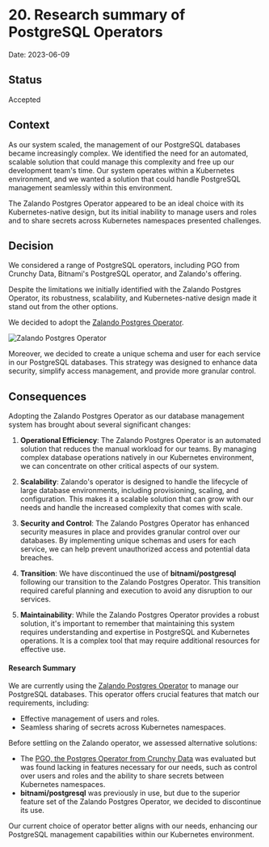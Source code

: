 # 20. Research summary of PostgreSQL Operators

Date: 2023-06-09

## Status

Accepted

## Context

As our system scaled, the management of our PostgreSQL databases became increasingly complex. We identified the need 
for an automated, scalable solution that could manage this complexity and free up our development team's time. 
Our system operates within a Kubernetes environment, and we wanted a solution that could handle PostgreSQL management 
seamlessly within this environment. 

The Zalando Postgres Operator appeared to be an ideal choice with its Kubernetes-native design, 
but its initial inability to manage users and roles and to share secrets across Kubernetes namespaces 
presented challenges.

## Decision

We considered a range of PostgreSQL operators, including PGO from Crunchy Data, Bitnami's PostgreSQL operator, 
and Zalando's offering.

Despite the limitations we initially identified with the Zalando Postgres Operator, its robustness, scalability, 
and Kubernetes-native design made it stand out from the other options. 

We decided to adopt the [Zalando Postgres Operator](https://github.com/zalando/postgres-operator).

![Zalando Postgres Operator](https://postgres-operator.readthedocs.io/en/latest/diagrams/operator.png)

Moreover, we decided to create a unique schema and user for each service in our PostgreSQL databases. 
This strategy was designed to enhance data security, simplify access management, and provide more granular control.

## Consequences

Adopting the Zalando Postgres Operator as our database management system has brought about several significant changes:

1. **Operational Efficiency**: The Zalando Postgres Operator is an automated solution that reduces the manual workload 
  for our teams. By managing complex database operations natively in our Kubernetes environment, 
  we can concentrate on other critical aspects of our system.

2. **Scalability**: Zalando's operator is designed to handle the lifecycle of large database environments, 
  including provisioning, scaling, and configuration. This makes it a scalable solution that can grow with our needs and 
  handle the increased complexity that comes with scale.

3. **Security and Control**: The Zalando Postgres Operator has enhanced security measures in place and provides 
  granular control over our databases. By implementing unique schemas and users for each service, we can help prevent 
  unauthorized access and potential data breaches.

4. **Transition**: We have discontinued the use of **bitnami/postgresql** following our transition 
  to the Zalando Postgres Operator. This transition required careful planning and execution to avoid 
  any disruption to our services.

5. **Maintainability**: While the Zalando Postgres Operator provides a robust solution, it's important to remember 
  that maintaining this system requires understanding and expertise in PostgreSQL and Kubernetes operations. 
  It is a complex tool that may require additional resources for effective use.

#### Research Summary

We are currently using the [Zalando Postgres Operator](https://github.com/zalando/postgres-operator) 
to manage our PostgreSQL databases. This operator offers crucial features that match our requirements, including:

 - Effective management of users and roles.
 - Seamless sharing of secrets across Kubernetes namespaces.

Before settling on the Zalando operator, we assessed alternative solutions:

- The [PGO, the Postgres Operator from Crunchy Data](https://access.crunchydata.com/documentation/postgres-operator/v5/) 
  was evaluated but was found lacking in features necessary for our needs, such as control over users and roles and 
  the ability to share secrets between Kubernetes namespaces.
- **bitnami/postgresql** was previously in use, but due to the superior feature set of the Zalando Postgres Operator, 
  we decided to discontinue its use.

Our current choice of operator better aligns with our needs, enhancing our PostgreSQL management capabilities 
within our Kubernetes environment.
